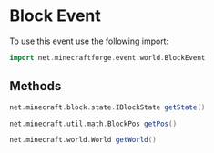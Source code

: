 # Block Event

To use this event use the following import:
```groovy
import net.minecraftforge.event.world.BlockEvent
```

## Methods
```groovy
net.minecraft.block.state.IBlockState getState()
```

```groovy
net.minecraft.util.math.BlockPos getPos()
```

```groovy
net.minecraft.world.World getWorld()
```
